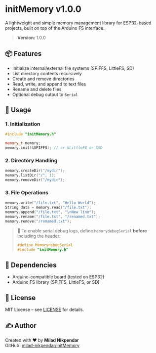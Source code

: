# initMemory  v1.0.0

A lightweight and simple memory management library for ESP32-based projects, built on top of the Arduino FS interface.

> **Version:** 1.0.0

## 📦 Features

- Initialize internal/external file systems (SPIFFS, LittleFS, SD)  
- List directory contents recursively  
- Create and remove directories  
- Read, write, and append to text files  
- Rename and delete files  
- Optional debug output to `Serial`  

## 📁 Usage

### 1. Initialization

```cpp
#include "initMemory.h"

memory_t memory;
memory.init(&SPIFFS); // or &LittleFS or &SD
```

### 2. Directory Handling

```cpp
memory.createDir("/mydir");
memory.listDir("/", 1);
memory.removeDir("/mydir");
```

### 3. File Operations

```cpp
memory.write("/file.txt", "Hello World");
String data = memory.read("/file.txt");
memory.append("/file.txt", "\nNew line");
memory.rename("/file.txt", "/renamed.txt");
memory.remove("/renamed.txt");
```

> 🔧 To enable serial debug logs, define `MemorydebugSerial` **before** including the header:
> ```cpp
> #define MemorydebugSerial
> #include "initMemory.h"
> ```

## 🧰 Dependencies

- Arduino-compatible board (tested on ESP32)  
- Arduino FS library (SPIFFS, LittleFS, or SD)  

## 🧾 License

MIT License – see [LICENSE](LICENSE) for details.

## ✍️ Author

Created with ❤️ by **Milad Nikpendar**  
GitHub: [milad-nikpendar/initMemory](https://github.com/milad-nikpendar/initMemory)  
```
